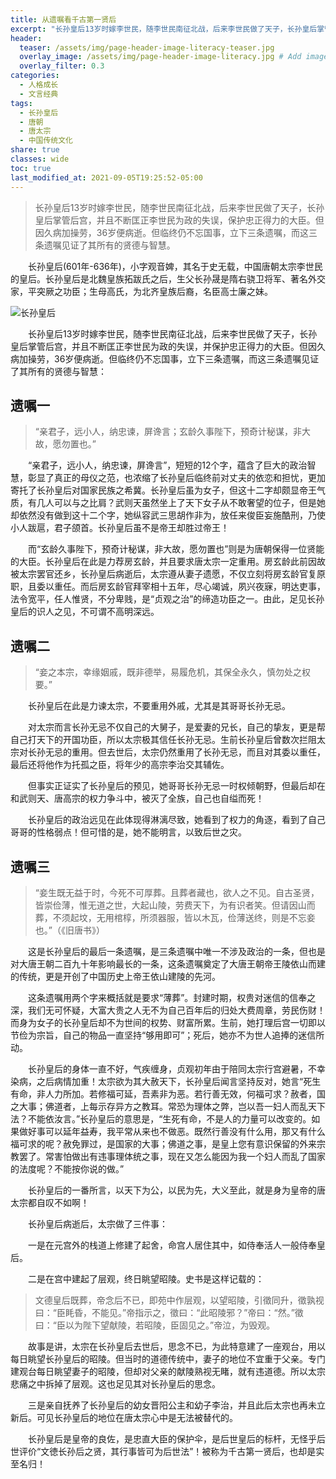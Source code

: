 ```yaml
---
title: 从遗嘱看千古第一贤后
excerpt: "长孙皇后13岁时嫁李世民，随李世民南征北战，后来李世民做了天子，长孙皇后掌管后宫，并且不断匡正李世民为政的失误，保护忠正得力的大臣。但因久病加操劳，36岁便病逝。但临终仍不忘国事，立下三条遗嘱，而这三条遗嘱见证了其所有的贤德与智慧。"
header:
  teaser: /assets/img/page-header-image-literacy-teaser.jpg
  overlay_image: /assets/img/page-header-image-literacy.jpg # Add image post (optional)
  overlay_filter: 0.3
categories:
  - 人格成长
  - 文言经典
tags: 
  - 长孙皇后
  - 唐朝
  - 唐太宗
  - 中国传统文化
share: true
classes: wide
toc: true
last_modified_at: 2021-09-05T19:25:52-05:00
---
```


>长孙皇后13岁时嫁李世民，随李世民南征北战，后来李世民做了天子，长孙皇后掌管后宫，并且不断匡正李世民为政的失误，保护忠正得力的大臣。但因久病加操劳，36岁便病逝。但临终仍不忘国事，立下三条遗嘱，而这三条遗嘱见证了其所有的贤德与智慧。

&emsp;&emsp;长孙皇后(601年-636年)，小字观音婢，其名于史无载，中国唐朝太宗李世民的皇后。长孙皇后是北魏皇族拓跋氏之后，生父长孙晟是隋右骁卫将军、著名外交家，平突厥之功臣；生母高氏，为北齐皇族后裔，名臣高士廉之妹。

<img src="https://fastly.jsdelivr.net/gh/kewtgh/PicSunflowers@main/img/20140423092734119.jpg" alt="长孙皇后"  />

&emsp;&emsp;长孙皇后13岁时嫁李世民，随李世民南征北战，后来李世民做了天子，长孙皇后掌管后宫，并且不断匡正李世民为政的失误，并保护忠正得力的大臣。但因久病加操劳，36岁便病逝。但临终仍不忘国事，立下三条遗嘱，而这三条遗嘱见证了其所有的贤德与智慧：

## 遗嘱一

> “亲君子，远小人，纳忠谏，屏谗言；玄龄久事陛下，预奇计秘谋，非大故，愿勿置也。”

&emsp;&emsp;“亲君子，远小人，纳忠谏，屏谗言”，短短的12个字，蕴含了巨大的政治智慧，彰显了真正的母仪之范，也浓缩了长孙皇后临终前对丈夫的依恋和担忧，更加寄托了长孙皇后对国家民族之希冀。长孙皇后虽为女子，但这十二字却颇显帝王气质，有几人可以与之比肩？武则天虽然坐上了天下女子从不敢奢望的位子，但是她却依然没有做到这十二个字，她纵容武三思胡作非为，放任来俊臣妄施酷刑，乃使小人跋扈，君子颌首。长孙皇后虽不是帝王却胜过帝王！

&emsp;&emsp;而“玄龄久事陛下，预奇计秘谋，非大故，愿勿置也”则是为唐朝保得一位贤能的大臣。长孙皇后在此是力荐房玄龄，并且要求唐太宗一定重用。房玄龄此前因故被太宗罢官还乡，长孙皇后病逝后，太宗遵从妻子遗愿，不仅立刻将房玄龄官复原职，且委以重任。而后房玄龄官拜宰相十五年，尽心竭诚，夙兴夜寐，明达吏事，法令宽平，任人惟贤，不分卑贱，是“贞观之治”的缔造功臣之一。由此，足见长孙皇后的识人之见，不可谓不高明深远。

## 遗嘱二

> “妾之本宗，幸缘姻戚，既非德举，易履危机，其保全永久，慎勿处之权要。”

&emsp;&emsp;长孙皇后在此是力谏太宗，不要重用外戚，尤其是其哥哥长孙无忌。

&emsp;&emsp;对太宗而言长孙无忌不仅自己的大舅子，是爱妻的兄长，自己的挚友，更是帮自己打天下的开国功臣，所以太宗极其信任长孙无忌。生前长孙皇后曾数次拦阻太宗对长孙无忌的重用。但去世后，太宗仍然重用了长孙无忌，而且对其委以重任，最后还将他作为托孤之臣，将年少的高宗李治交其辅佐。

&emsp;&emsp;但事实正证实了长孙皇后的预见，她哥哥长孙无忌一时权倾朝野，但最后却在和武则天、唐高宗的权力争斗中，被灭了全族，自己也自缢而死！

&emsp;&emsp;长孙皇后的政治远见在此体现得淋漓尽致，她看到了权力的角逐，看到了自己哥哥的性格弱点！但可惜的是，她不能明言，以致后世之灾。

## 遗嘱三

> “妾生既无益于时，今死不可厚葬。且葬者藏也，欲人之不见。自古圣贤，皆崇俭薄，惟无道之世，大起山陵，劳费天下，为有识者笑。但请因山而葬，不须起坟，无用棺椁，所须器服，皆以木瓦，俭薄送终，则是不忘妾也。”（《旧唐书》）

&emsp;&emsp;这是长孙皇后的最后一条遗嘱，是三条遗嘱中唯一不涉及政治的一条，但也是对大唐王朝二百九十年影响最长的一条，这条遗嘱奠定了大唐王朝帝王陵依山而建的传统，更是开创了中国历史上帝王依山建陵的先河。

&emsp;&emsp;这条遗嘱用两个字来概括就是要求“薄葬”。封建时期，权贵对迷信的信奉之深，我们无可怀疑，大富大贵之人无不为自己百年后的归处大费周章，劳民伤财！而身为女子的长孙皇后却不为世间的权势、财富所累。生前，她打理后宫一切即以节俭为宗旨，自己的物品一直坚持“够用即可”；死后，她亦不为世人追捧的迷信所动。

&emsp;&emsp;长孙皇后的身体一直不好，气疾缠身，贞观初年由于陪同太宗行宫避暑，不幸染病，之后病情加重！太宗欲为其大赦天下，长孙皇后闻言坚持反对，她言“死生有命，非人力所加。若修福可延，吾素非为恶。若行善无效，何福可求？赦者，国之大事；佛道者，上每示存异方之教耳。常恐为理体之弊，岂以吾一妇人而乱天下法？不能依汝言。”长孙皇后的意思是，“生死有命，不是人的力量可以改变的。如果做好事可以延年益寿，我平常从来也不做恶。既然行善没有什么用，那又有什么福可求的呢？赦免罪过，是国家的大事；佛道之事，是皇上您有意识保留的外来宗教罢了。常害怕做出有违事理体统之事，现在又怎么能因为我一个妇人而乱了国家的法度呢？不能按你说的做。”

&emsp;&emsp;长孙皇后的一番所言，以天下为公，以民为先，大义至此，就是身为皇帝的唐太宗都自叹不如啊！

&emsp;&emsp;长孙皇后病逝后，太宗做了三件事：

&emsp;&emsp;一是在元宫外的栈道上修建了起舍，命宫人居住其中，如侍奉活人一般侍奉皇后。

&emsp;&emsp;二是在宫中建起了层观，终日眺望昭陵。史书是这样记载的：

> 文德皇后既葬，帝念后不已，即苑中作层观，以望昭陵，引徵同升，徵孰视曰：“臣眊昏，不能见。”帝指示之，徵曰：“此昭陵邪？”帝曰：“然。”徵曰：“臣以为陛下望献陵，若昭陵，臣固见之。”帝泣，为毁观。

&emsp;&emsp;故事是讲，太宗在长孙皇后去世后，思念不已，为此特意建了一座观台，用以每日眺望长孙皇后的昭陵。但当时的道德传统中，妻子的地位不宜重于父亲。专门建观台每日眺望妻子的昭陵，但却对父亲的献陵熟视无睹，就有违道德。所以太宗悲痛之中拆掉了层观。这也足见其对长孙皇后的思念。

&emsp;&emsp;三是亲自抚养了长孙皇后的幼女晋阳公主和幼子李治，并且此后太宗也再未立新后。可见长孙皇后的地位在唐太宗心中是无法被替代的。

&emsp;&emsp;长孙皇后是皇帝的良佐，是忠直大臣的保护伞，是后世皇后的标杆，无怪乎后世评价“文徳长孙后之贤，其行事皆可为后世法”！被称为千古第一贤后，也却是实至名归！